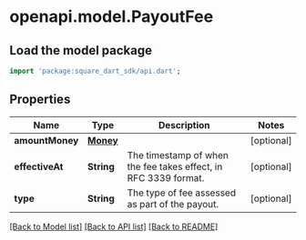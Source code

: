 # openapi.model.PayoutFee

## Load the model package
```dart
import 'package:square_dart_sdk/api.dart';
```

## Properties
Name | Type | Description | Notes
------------ | ------------- | ------------- | -------------
**amountMoney** | [**Money**](Money.md) |  | [optional] 
**effectiveAt** | **String** | The timestamp of when the fee takes effect, in RFC 3339 format. | [optional] 
**type** | **String** | The type of fee assessed as part of the payout. | [optional] 

[[Back to Model list]](../README.md#documentation-for-models) [[Back to API list]](../README.md#documentation-for-api-endpoints) [[Back to README]](../README.md)


